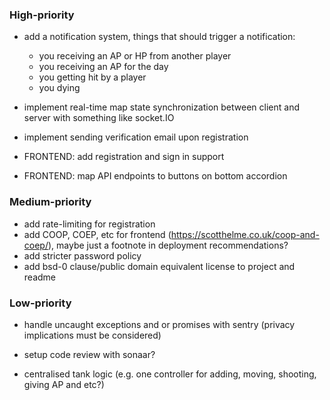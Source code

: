 ### High-priority

- add a notification system, things that should trigger a notification:

  - you receiving an AP or HP from another player
  - you receiving an AP for the day
  - you getting hit by a player
  - you dying

- implement real-time map state synchronization between client and server with something like socket.IO

- implement sending verification email upon registration

- FRONTEND: add registration and sign in support
- FRONTEND: map API endpoints to buttons on bottom accordion

### Medium-priority

- add rate-limiting for registration
- add COOP, COEP, etc for frontend (https://scotthelme.co.uk/coop-and-coep/), maybe just a footnote in deployment recommendations?
- add stricter password policy
- add bsd-0 clause/public domain equivalent license to project and readme

### Low-priority

- handle uncaught exceptions and or promises with sentry (privacy implications must be considered)
- setup code review with sonaar?

- centralised tank logic (e.g. one controller for adding, moving, shooting, giving AP and etc?)

